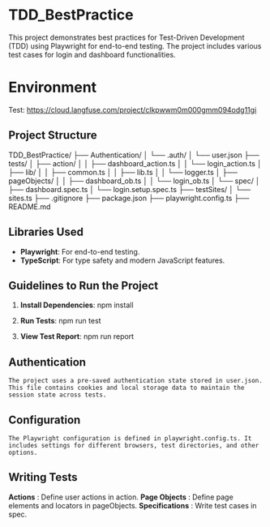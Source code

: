 # TDD_BestPractice

This project demonstrates best practices for Test-Driven Development (TDD) using Playwright for end-to-end testing. The project includes various test cases for login and dashboard functionalities.

# Environment
   Test: https://cloud.langfuse.com/project/clkpwwm0m000gmm094odg11gi

## Project Structure

TDD_BestPractice/
├── Authentication/
│   └── .auth/
│       └── user.json
├── tests/
│   ├── action/
│   │   ├── dashboard_action.ts
│   │   └── login_action.ts
│   ├── lib/
│   │   ├── common.ts
│   │   ├── lib.ts
│   │   └── logger.ts
│   ├── pageObjects/
│   │   ├── dashboard_ob.ts
│   │   └── login_ob.ts
│   └── spec/
│       ├── dashboard.spec.ts
│       └── login.setup.spec.ts
├── testSites/
│   └── sites.ts
├── .gitignore
├── package.json
├── playwright.config.ts
├── README.md


## Libraries Used

- **Playwright**: For end-to-end testing.
- **TypeScript**: For type safety and modern JavaScript features.

## Guidelines to Run the Project

1. **Install Dependencies**:
   npm install

2. **Run Tests**:
   npm run test

3. **View Test Report**:
   npm run report

## Authentication
    The project uses a pre-saved authentication state stored in user.json. This file contains cookies and local storage data to maintain the session state across tests.

## Configuration
    The Playwright configuration is defined in playwright.config.ts. It includes settings for different browsers, test directories, and other options.

## Writing Tests
**Actions** : Define user actions in action.
**Page Objects** : Define page elements and locators in pageObjects.
**Specifications** : Write test cases in spec.
   

